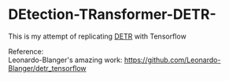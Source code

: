 # DEtection-TRansformer-DETR-

This is my attempt of replicating [DETR](https://github.com/facebookresearch/detr) with Tensorflow

Reference: \
Leonardo-Blanger's amazing work:
https://github.com/Leonardo-Blanger/detr_tensorflow
